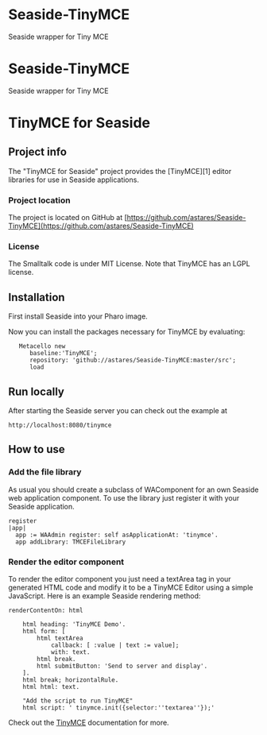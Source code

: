 # Seaside-TinyMCE
Seaside wrapper for Tiny MCE

# Seaside-TinyMCE
Seaside wrapper for Tiny MCE

# TinyMCE for Seaside

## Project info

The "TinyMCE for Seaside" project provides the [TinyMCE][1] editor libraries for use in Seaside applications.

### Project location
The project is located on GitHub at [https://github.com/astares/Seaside-TinyMCE](https://github.com/astares/Seaside-TinyMCE)

### License
The Smalltalk code is under MIT License. Note that TinyMCE has an LGPL license.

## Installation
First install Seaside into your Pharo image.

Now you can install the packages necessary for TinyMCE by evaluating:

```Smalltalk
   Metacello new
      baseline:'TinyMCE';
      repository: 'github://astares/Seaside-TinyMCE:master/src';
      load
```

## Run locally

After starting the Seaside server you can check out the example at

    http://localhost:8080/tinymce

## How to use
### Add the file library

As usual you should create a subclass of WAComponent for an own Seaside web application component. To use the library just register it with your Seaside application.

    register
    |app|
	  app := WAAdmin register: self asApplicationAt: 'tinymce'.
	  app addLibrary: TMCEFileLibrary 

### Render the editor component

To render the editor component you just need a textArea tag in your generated HTML code and modify it to be a TinyMCE Editor using a simple JavaScript. Here is an example Seaside rendering method:

    renderContentOn: html

	    html heading: 'TinyMCE Demo'.
    	html form: [ 
	    	html textArea 
	       		callback: [ :value | text := value];
	    		with: text.
	    	html break.	
	    	html submitButton: 'Send to server and display'.	
    	].
    	html break; horizontalRule.	
	    html html: text.

    	"Add the script to run TinyMCE"	
    	html script: ' tinymce.init({selector:''textarea''});'

Check out the [TinyMCE](http://www.tinymce.com) documentation for more.


    
